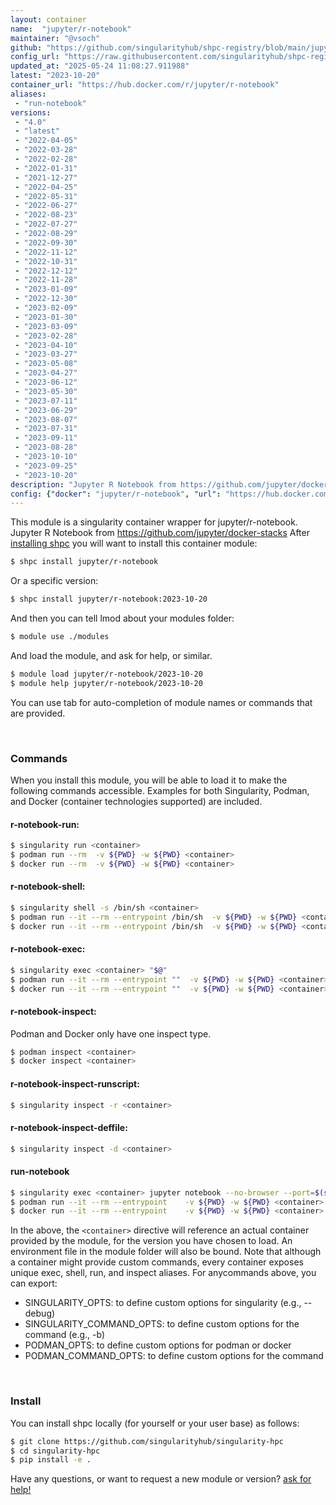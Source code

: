 ```yaml
---
layout: container
name:  "jupyter/r-notebook"
maintainer: "@vsoch"
github: "https://github.com/singularityhub/shpc-registry/blob/main/jupyter/r-notebook/container.yaml"
config_url: "https://raw.githubusercontent.com/singularityhub/shpc-registry/main/jupyter/r-notebook/container.yaml"
updated_at: "2025-05-24 11:08:27.911988"
latest: "2023-10-20"
container_url: "https://hub.docker.com/r/jupyter/r-notebook"
aliases:
 - "run-notebook"
versions:
 - "4.0"
 - "latest"
 - "2022-04-05"
 - "2022-03-28"
 - "2022-02-28"
 - "2022-01-31"
 - "2021-12-27"
 - "2022-04-25"
 - "2022-05-31"
 - "2022-06-27"
 - "2022-08-23"
 - "2022-07-27"
 - "2022-08-29"
 - "2022-09-30"
 - "2022-11-12"
 - "2022-10-31"
 - "2022-12-12"
 - "2022-11-28"
 - "2023-01-09"
 - "2022-12-30"
 - "2023-02-09"
 - "2023-01-30"
 - "2023-03-09"
 - "2023-02-28"
 - "2023-04-10"
 - "2023-03-27"
 - "2023-05-08"
 - "2023-04-27"
 - "2023-06-12"
 - "2023-05-30"
 - "2023-07-11"
 - "2023-06-29"
 - "2023-08-07"
 - "2023-07-31"
 - "2023-09-11"
 - "2023-08-28"
 - "2023-10-10"
 - "2023-09-25"
 - "2023-10-20"
description: "Jupyter R Notebook from https://github.com/jupyter/docker-stacks"
config: {"docker": "jupyter/r-notebook", "url": "https://hub.docker.com/r/jupyter/r-notebook", "maintainer": "@vsoch", "description": "Jupyter R Notebook from https://github.com/jupyter/docker-stacks", "latest": {"2023-10-20": "sha256:e845470a05d348b642911ae2cbfca2a9df260c8f5d5ac5e22d96ba9ac557a70e"}, "tags": {"4.0": "sha256:8c9e0ae86ef780855cba13e48adbcd9a43a12f93e61fe424a1e3398700ce0b51", "latest": "sha256:e845470a05d348b642911ae2cbfca2a9df260c8f5d5ac5e22d96ba9ac557a70e", "2022-04-05": "sha256:359d683a3bb6170092a88073eb5ced9887fe0546cdaff2ec17ca22b5649c7cf2", "2022-03-28": "sha256:2a998dd7d8372da07ef9d73b2e7afe1805cba6ca443d55887f3dc56d6fc7e256", "2022-02-28": "sha256:81c62ae6524ea0186cbfec7090e43eba34677f933cf3667f6cfe8c4dda89a531", "2022-01-31": "sha256:b198e6a85bf510b3002d9538a635b36881f1a1adf79b1970ea52807350ef76a9", "2021-12-27": "sha256:babb83abc48997b96837546134ded6c0422185afb9772cb699eb3c46017cd9fa", "2022-04-25": "sha256:79591614ec63c61a7021eaf569fe264da5d020fa82f943a333693dbb90e30686", "2022-05-31": "sha256:67d8f19a23a7bb54918ebbb59ec4149d8605c2f19a045bf6e332f504640994d0", "2022-06-27": "sha256:b9e7130edc6570925a7379c99e6f6942251aed7ba7cd70b79b2e239074824808", "2022-08-23": "sha256:5d99b4fa66d2e81c46262fb0bdad5637b7555d2d01d3d69ec7f875a0a2b9d105", "2022-07-27": "sha256:396d933370b86f1f77409615c0fc7a327d0e3a07a223d9e30057c49d0b5e02df", "2022-08-29": "sha256:45122700b8fb557aa0cd4785553eb5573d879b55d035b4b0635f358accf211cf", "2022-09-30": "sha256:b3d3e31c45147560dd76b96b12e47d66f343c0f384c995b303cec4cc8d93264b", "2022-11-12": "sha256:44cbd160cc045fa546bfa3053fddbbba352675a92d8067c39562c5c10f6ea3e3", "2022-10-31": "sha256:4945578e6b93fc21fc12b76309ade3834263469ca27c302b0489418fd261f4da", "2022-12-12": "sha256:d76a32d6ddba9f29ed8230cd8d7ff47625361f9c93e2451df0a8faa509c885db", "2022-11-28": "sha256:6e90a2b0cdbc0dc555d852a9fe7b818aa3a13f1f0f0a69613b15eb07a0dcb678", "2023-01-09": "sha256:a0793e9f6c6270198b4e1afa75aaeba144a1eeef8e349ec86c50470f118e466f", "2022-12-30": "sha256:e73e8562e7bc2c7fd19a3ed85edac8d296942a7b5f275cafad65158d9fc57203", "2023-02-09": "sha256:eaa82b293644aea3079866f59835ec2656d0482abceffbc159cd8cfacb6ba631", "2023-01-30": "sha256:506e7f95d816200c095442a28a7b3b62fcb1f34b60309fb72814a0e8e7745c8b", "2023-03-09": "sha256:63538eede0a19250e86f1ce67f1cc8dc463a740e79ef189b1956dfc969bbe446", "2023-02-28": "sha256:15c905d56c7b69e388fb3304f36bc9ec0b6da087dbb3632098e17286db26fc5f", "2023-04-10": "sha256:05c199d7d42054106f790848fe915b2021ce2e20e65434117d152d42f9991d6a", "2023-03-27": "sha256:defc99785d932b9f1a7a098a21eb8950f34482f011f3c17b50314de9ece790cc", "2023-05-08": "sha256:594c0ebafb5c4f97af9e81f70516d60f99173e2c31c19d3b8466c59d92e223b3", "2023-04-27": "sha256:6f676aa985f559169aee2b82dc3e998bf0a3f12474a2c0f6b2cb4f806ed6770b", "2023-06-12": "sha256:23287aeedfdd35b7b58f06afc64ef9ab062d43b12753c09cfc696b1e1e1ccc2b", "2023-05-30": "sha256:a56fa010c19609bd865290f8471076eec0c35ea86ce8ce2401caddff142e11e4", "2023-07-11": "sha256:d6bd36b41117e1aa0491ea012ed12ce78937d801f0b1459d4b6b91652a25d6a8", "2023-06-29": "sha256:5abe7b579af5aff276d4bcfade6d9db4ef211b4862983a356b4837c187d8041a", "2023-08-07": "sha256:9863e1294ca8595a8c4a56b53b5ed6ce0692b9a1db888023f009a02051563f68", "2023-07-31": "sha256:77285e2c3afc4b2f7354573dfc67171b344109d7e3d73804d8d3bb24bae181f7", "2023-09-11": "sha256:e873ea905cc42113a74a99d46cb58100404bf7656fbfc719aa5ec06204d74685", "2023-08-28": "sha256:7f2bfa61c33e0950afae9f9f9550e579312d91c3d29d016e6a35c81889275678", "2023-10-10": "sha256:7c490fc940b206f7b043f3893f6222596cced2842e5886be0ce2364a496e8b22", "2023-09-25": "sha256:0b949f07f5a7ad683596f868be49250f17e04514ef67095c112df6d00ce257dc", "2023-10-20": "sha256:e845470a05d348b642911ae2cbfca2a9df260c8f5d5ac5e22d96ba9ac557a70e"}, "aliases": [{"name": "run-notebook", "command": "jupyter notebook --no-browser --port=$(shuf -i 2000-65000 -n 1) --ip 0.0.0.0"}]}
---
```


This module is a singularity container wrapper for jupyter/r-notebook.
Jupyter R Notebook from https://github.com/jupyter/docker-stacks
After [installing shpc](#install) you will want to install this container module:


```bash
$ shpc install jupyter/r-notebook
```

Or a specific version:

```bash
$ shpc install jupyter/r-notebook:2023-10-20
```

And then you can tell lmod about your modules folder:

```bash
$ module use ./modules
```

And load the module, and ask for help, or similar.

```bash
$ module load jupyter/r-notebook/2023-10-20
$ module help jupyter/r-notebook/2023-10-20
```

You can use tab for auto-completion of module names or commands that are provided.

<br>

### Commands

When you install this module, you will be able to load it to make the following commands accessible.
Examples for both Singularity, Podman, and Docker (container technologies supported) are included.

#### r-notebook-run:

```bash
$ singularity run <container>
$ podman run --rm  -v ${PWD} -w ${PWD} <container>
$ docker run --rm  -v ${PWD} -w ${PWD} <container>
```

#### r-notebook-shell:

```bash
$ singularity shell -s /bin/sh <container>
$ podman run --it --rm --entrypoint /bin/sh  -v ${PWD} -w ${PWD} <container>
$ docker run --it --rm --entrypoint /bin/sh  -v ${PWD} -w ${PWD} <container>
```

#### r-notebook-exec:

```bash
$ singularity exec <container> "$@"
$ podman run --it --rm --entrypoint ""  -v ${PWD} -w ${PWD} <container> "$@"
$ docker run --it --rm --entrypoint ""  -v ${PWD} -w ${PWD} <container> "$@"
```

#### r-notebook-inspect:

Podman and Docker only have one inspect type.

```bash
$ podman inspect <container>
$ docker inspect <container>
```

#### r-notebook-inspect-runscript:

```bash
$ singularity inspect -r <container>
```

#### r-notebook-inspect-deffile:

```bash
$ singularity inspect -d <container>
```


#### run-notebook

```bash
$ singularity exec <container> jupyter notebook --no-browser --port=$(shuf -i 2000-65000 -n 1) --ip 0.0.0.0
$ podman run --it --rm --entrypoint    -v ${PWD} -w ${PWD} <container> -c " $@"
$ docker run --it --rm --entrypoint    -v ${PWD} -w ${PWD} <container> -c " $@"
```



In the above, the `<container>` directive will reference an actual container provided
by the module, for the version you have chosen to load. An environment file in the
module folder will also be bound. Note that although a container
might provide custom commands, every container exposes unique exec, shell, run, and
inspect aliases. For anycommands above, you can export:

 - SINGULARITY_OPTS: to define custom options for singularity (e.g., --debug)
 - SINGULARITY_COMMAND_OPTS: to define custom options for the command (e.g., -b)
 - PODMAN_OPTS: to define custom options for podman or docker
 - PODMAN_COMMAND_OPTS: to define custom options for the command

<br>

### Install

You can install shpc locally (for yourself or your user base) as follows:

```bash
$ git clone https://github.com/singularityhub/singularity-hpc
$ cd singularity-hpc
$ pip install -e .
```

Have any questions, or want to request a new module or version? [ask for help!](https://github.com/singularityhub/singularity-hpc/issues)